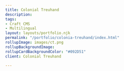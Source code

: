 ```yaml
---
title: Colonial Treuhand
description: 
tags:
- Craft CMS
- Multilingual
layout: layouts/portfolio.njk
permalink: "/portfolio/colonia-treuhand/index.html"
rollupImage: images/ct.png
rollupBackgroundImage:
rollupCardBackgroundColor: "#092D51"
client: Colonial Treuhand

---
```

